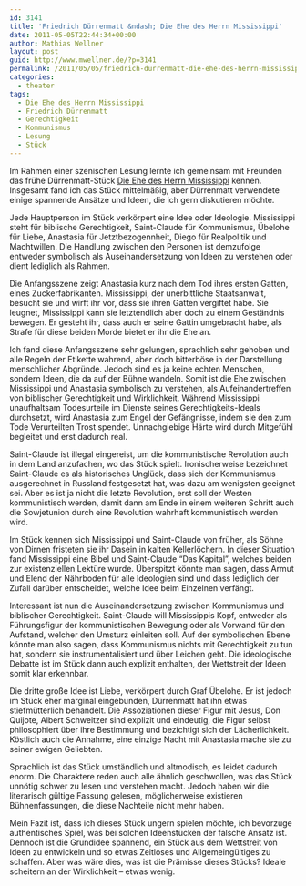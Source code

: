 ```yaml
---
id: 3141
title: 'Friedrich Dürrenmatt &ndash; Die Ehe des Herrn Mississippi'
date: 2011-05-05T22:44:34+00:00
author: Mathias Wellner
layout: post
guid: http://www.mwellner.de/?p=3141
permalink: /2011/05/05/friedrich-durrenmatt-die-ehe-des-herrn-mississippi/
categories:
  - theater
tags:
  - Die Ehe des Herrn Mississippi
  - Friedrich Dürrenmatt
  - Gerechtigkeit
  - Kommunismus
  - Lesung
  - Stück
---
```

Im Rahmen einer szenischen Lesung lernte ich gemeinsam mit Freunden das frühe Dürrenmatt-Stück [Die Ehe des Herrn Mississippi](http://de.wikipedia.org/wiki/Die_Ehe_des_Herrn_Mississippi) kennen. Insgesamt fand ich das Stück mittelmäßig, aber Dürrenmatt verwendete einige spannende Ansätze und Ideen, die ich gern diskutieren möchte. 

Jede Hauptperson im Stück verkörpert eine Idee oder Ideologie. Mississippi steht für biblische Gerechtigkeit, Saint-Claude für Kommunismus, Übelohe für Liebe, Anastasia für Jetztbezogennheit, Diego für Realpolitik und Machtwillen. Die Handlung zwischen den Personen ist demzufolge entweder symbolisch als Auseinandersetzung von Ideen zu verstehen oder dient lediglich als Rahmen.

Die Anfangsszene zeigt Anastasia kurz nach dem Tod ihres ersten Gatten, eines Zuckerfabrikanten. Mississippi, der unerbittliche Staatsanwalt, besucht sie und wirft ihr vor, dass sie ihren Gatten vergiftet habe. Sie leugnet, Mississippi kann sie letztendlich aber doch zu einem Geständnis bewegen. Er gesteht ihr, dass auch er seine Gattin umgebracht habe, als Strafe für diese beiden Morde bietet er ihr die Ehe an. 

Ich fand diese Anfangsszene sehr gelungen, sprachlich sehr gehoben und alle Regeln der Etikette wahrend, aber doch bitterböse in der Darstellung menschlicher Abgründe. Jedoch sind es ja keine echten Menschen, sondern Ideen, die da auf der Bühne wandeln. Somit ist die Ehe zwischen Mississippi und Anastasia symbolisch zu verstehen, als Aufeinandertreffen von biblischer Gerechtigkeit und Wirklichkeit. Während Mississippi unaufhaltsam Todesurteile im Dienste seines Gerechtigkeits-Ideals durchsetzt, wird Anastasia zum Engel der Gefängnisse, indem sie den zum Tode Verurteilten Trost spendet. Unnachgiebige Härte wird durch Mitgefühl begleitet und erst dadurch real. 

Saint-Claude ist illegal eingereist, um die kommunistische Revolution auch in dem Land anzufachen, wo das Stück spielt. Ironischerweise bezeichnet Saint-Claude es als historisches Unglück, dass sich der Kommunismus ausgerechnet in Russland festgesetzt hat, was dazu am wenigsten geeignet sei. Aber es ist ja nicht die letzte Revolution, erst soll der Westen kommunistisch werden, damit dann am Ende in einem weiteren Schritt auch die Sowjetunion durch eine Revolution wahrhaft kommunistisch werden wird. 

Im Stück kennen sich Mississippi und Saint-Claude von früher, als Söhne von Dirnen fristeten sie ihr Dasein in kalten Kellerlöchern. In dieser Situation fand Mississippi eine Bibel und Saint-Claude &#8220;Das Kapital&#8221;, welches beiden zur existenziellen Lektüre wurde. Überspitzt könnte man sagen, dass Armut und Elend der Nährboden für alle Ideologien sind und dass lediglich der Zufall darüber entscheidet, welche Idee beim Einzelnen verfängt. 

Interessant ist nun die Auseinandersetzung zwischen Kommunismus und biblischer Gerechtigkeit. Saint-Claude will Mississippis Kopf, entweder als Führungsfigur der kommunistischen Bewegung oder als Vorwand für den Aufstand, welcher den Umsturz einleiten soll. Auf der symbolischen Ebene könnte man also sagen, dass Kommunismus nichts mit Gerechtigkeit zu tun hat, sondern sie instrumentalisiert und über Leichen geht. Die ideologische Debatte ist im Stück dann auch explizit enthalten, der Wettstreit der Ideen somit klar erkennbar. 

Die dritte große Idee ist Liebe, verkörpert durch Graf Übelohe. Er ist jedoch im Stück eher marginal eingebunden, Dürrenmatt hat ihn etwas stiefmütterlich behandelt. Die Assoziationen dieser Figur mit Jesus, Don Quijote, Albert Schweitzer sind explizit und eindeutig, die Figur selbst philosophiert über ihre Bestimmung und bezichtigt sich der Lächerlichkeit. Köstlich auch die Annahme, eine einzige Nacht mit Anastasia mache sie zu seiner ewigen Geliebten. 

Sprachlich ist das Stück umständlich und altmodisch, es leidet dadurch enorm. Die Charaktere reden auch alle ähnlich geschwollen, was das Stück unnötig schwer zu lesen und verstehen macht. Jedoch haben wir die literarisch gültige Fassung gelesen, möglicherweise existieren Bühnenfassungen, die diese Nachteile nicht mehr haben. 

Mein Fazit ist, dass ich dieses Stück ungern spielen möchte, ich bevorzuge authentisches Spiel, was bei solchen Ideenstücken der falsche Ansatz ist. Dennoch ist die Grundidee spannend, ein Stück aus dem Wettstreit von Ideen zu entwickeln und so etwas Zeitloses und Allgemeingültiges zu schaffen. Aber was wäre dies, was ist die Prämisse dieses Stücks? Ideale scheitern an der Wirklichkeit &ndash; etwas wenig.